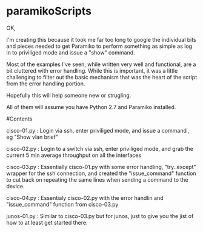 # paramikoScripts

OK, 

I'm creating this because it took me far too long to google the 
individual bits and pieces needed to get Paramiko to perform something
as simple as log in to priviliged mode and issue a "show" command. 

Most of the examples I've seen, while written very well and functional, are
a bit cluttered with error handling. While this is important, it was a little
challenging to filter out the basic mechanism that was the heart of the script
from the error handling portion. 

Hopefully this will help someone new or strugling. 

All of them will assume you have Python 2.7 and Paramiko installed. 


#Contents

cisco-01.py :  Login via ssh, enter priviliged mode, and issue a command , eg "Show vlan brief" 

cisco-02.py :  Login to a switch via ssh, enter priviliged mode, and grab the current 5 min average throughput on all the interfaces

cisco-03.py :  Essentially cisco-01.py with some error handling, "try..except" wrapper for the ssh connection, and created the "issue_command" function to cut back on repeating the same lines when sending a command to the device.

cisco-04.py :  Essentialy cisco-02.py with the error handlin and "issue_command" function from cisco-03.py

junos-01.py :  Similar to cisco-03.py but for junos, just to give you the jist of how to at least get started there. 
